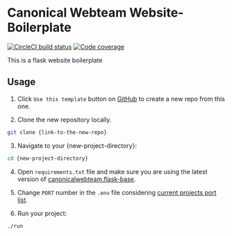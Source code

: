 # Canonical Webteam Website-Boilerplate

[![CircleCI build status](https://circleci.com/gh/canonical-web-and-design/canonicalwebteam.website-boilerplate.svg?style=shield)](https://circleci.com/gh/canonical-web-and-design/canonicalwebteam.website-boilerplate) [![Code coverage](https://codecov.io/gh/canonical-web-and-design/canonicalwebteam.website-boilerplate/branch/master/graph/badge.svg)](https://codecov.io/gh/canonical-web-and-design/canonicalwebteam.website-boilerplate)

This is a flask website boilerplate

## Usage

1. Click `Use this template` button on [GitHub](https://help.github.com/en/articles/creating-a-repository-from-a-template) to create a new repo from this one.

2. Clone the new repository locally.

```bash
git clone {link-to-the-new-repo}
```

3. Navigate to your {new-project-directory}:

```bash
cd {new-project-directory}
```

4. Open `requirements.txt` file and make sure you are using the latest version of [canonicalwebteam.flask-base](https://pypi.org/project/canonicalwebteam.flask-base/).

5. Change `PORT` number in the `.env` file considering [current projects port list](https://canonical-web-and-design.github.io/practices/project-structure/ports.html).

6. Run your project:

```bash
./run
```
